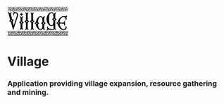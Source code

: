 ![alt text](https://github.com/EckhartPL/village/blob/master/public/assets/graphics/text-1647863431904.png)

# Village

<h3>Application providing village expansion, resource gathering and mining.</h3>
